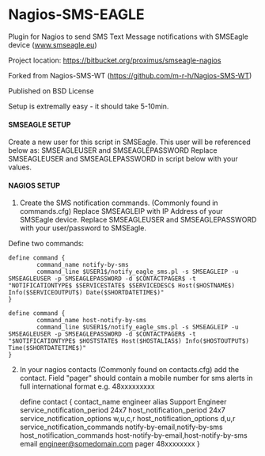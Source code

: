 Nagios-SMS-EAGLE
================

Plugin for Nagios to send SMS Text Message notifications with SMSEagle device (www.smseagle.eu)


Project location: https://bitbucket.org/proximus/smseagle-nagios

Forked from Nagios-SMS-WT (https://github.com/m-r-h/Nagios-SMS-WT)

Published on BSD License

Setup is extremally easy - it should take 5-10min.


#### SMSEAGLE SETUP

Create a new user for this script in SMSEagle.
This user will be referenced below as: SMSEAGLEUSER and SMSEAGLEPASSWORD 
Replace SMSEAGLEUSER and SMSEAGLEPASSWORD in script below with your values.



#### NAGIOS SETUP

1. Create the SMS notification commands.  (Commonly found in commands.cfg)
   Replace SMSEAGLEIP with IP Address of your SMSEagle device.
   Replace SMSEAGLEUSER and SMSEAGLEPASSWORD with your user/password to SMSEagle.

Define two commands:

	define command { 
	        command_name notify-by-sms 
	        command_line $USER1$/notify_eagle_sms.pl -s SMSEAGLEIP -u SMSEAGLEUSER -p SMSEAGLEPASSWORD -d $CONTACTPAGER$ -t "NOTIFICATIONTYPE$ $SERVICESTATE$ $SERVICEDESC$ Host($HOSTNAME$) Info($SERVICEOUTPUT$) Date($SHORTDATETIME$)" 
	} 
	
	define command { 
	        command_name host-notify-by-sms 
	        command_line $USER1$/notify_eagle_sms.pl -s SMSEAGLEIP -u SMSEAGLEUSER -p SMSEAGLEPASSWORD -d $CONTACTPAGER$ -t "$NOTIFICATIONTYPE$ $HOSTSTATE$ Host($HOSTALIAS$) Info($HOSTOUTPUT$) Time($SHORTDATETIME$)" 
	}


2. In your nagios contacts (Commonly found on contacts.cfg) add the contact. 
   Field "pager" should contain a mobile number for sms alerts in full international format e.g. 48xxxxxxxxx

	define contact {
	        contact_name                    engineer
	        alias                           Support Engineer
	        service_notification_period     24x7
	        host_notification_period        24x7
	        service_notification_options    w,u,c,r
	        host_notification_options       d,u,r
	        service_notification_commands   notify-by-email,notify-by-sms
	        host_notification_commands      host-notify-by-email,host-notify-by-sms
	        email                           engineer@somedomain.com
	        pager                           48xxxxxxxx
	}

